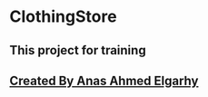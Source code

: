# ClothingStore
## This project for training
## [Created By Anas Ahmed Elgarhy](https://www.facebook.com/anas.ahmed.elgarhy)
